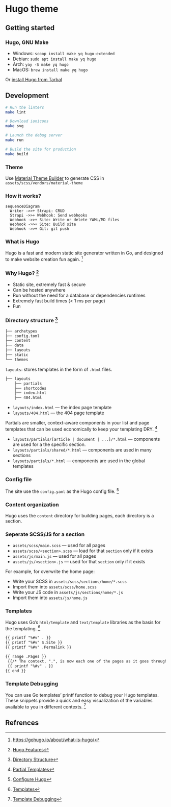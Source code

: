 # Hugo theme

## Getting started

### Hugo, GNU Make

- Windows: `scoop install make yq hugo-extended`
- Debian: `sudo apt install make yq hugo`
- Arch: `yay -S make yq hugo`
- MacOS: `brew install make yq hugo`

Or [install Hugo from Tarbal](https://gohugo.io/getting-started/installing/#install-hugo-from-tarball)

## Development

```bash
# Run the linters
make lint

# Download ionicons
make svg

# Launch the debug server
make run

# Build the site for production
make build
```

### Theme

Use [Material Theme Builder](https://m3.material.io/theme-builder#/custom) to generate CSS in `assets/scss/vendors/material-theme`

### How it works?

```mermaid
sequenceDiagram
  Writer ->>+ Strapi: CRUD
  Strapi ->>+ Webhook: Send webhooks
  Webhook ->>+ Site: Write or delete YAML/MD files
  Webhook ->>+ Site: Build site
  Webhook ->>+ Git: git push
```

### What is Hugo

Hugo is a fast and modern static site generator written in Go, and designed to make website creation fun again. [^1]

### Why Hugo? [^2]

- Static site, extremely fast & secure
- Can be hosted anywhere
- Run without the need for a database or dependencies runtimes
- Extremely fast build times (< 1 ms per page)
- Fun

### Directory structure [^3]

```md
├── archetypes
├── config.toml
├── content
├── data
├── layouts
├── static
└── themes
```

`layouts`: stores templates in the form of `.html` files.

```md
├── layouts
    ├── partials
    ├── shortcodes
    ├── index.html
    ├── 404.html
```

- `layouts/index.html` — the index page template
- `layouts/404.html` — the 404 page template

Partials are smaller, context-aware components in your list and page templates that can be used economically to keep your templating DRY. [^4]

- `layouts/partials/[article | document | ...]/*.html` — components are used for a the specific section.
- `layouts/partials/shared/*.html` — components are used in many sections
- `layouts/partials/*.html` — components are used in the global templates

### Config file

The site use the `config.yaml` as the Hugo config file. [^5]

### Content organization

Hugo uses the `content` directory for building pages, each directory is a section.

### Seperate SCSS/JS for a section

- `assets/scss/main.scss` — used for all pages
- `assets/scss/<section>.scss` — load for that `section` only if it exists
- `assets/js/main.js` — used for all pages
- `assets/js/<section>.js` — used for that `section` only if it exists

For example, for overwrite the home page:

- Write your SCSS in `assets/scss/sections/home/*.scss`
- Import them into `assets/scss/home.scss`
- Write your JS code in `assets/js/sections/home/*.js`
- Import them into `assets/js/home.js`

### Templates

 Hugo uses Go’s `html/template` and `text/template` libraries as the basis for the templating. [^6]

 ```html
 {{ printf "%#v" . }}
 {{ printf "%#v" $.Site }}
 {{ printf "%#v" .Permalink }}

 {{ range .Pages }}
  {{/* The context, ".", is now each one of the pages as it goes through the loop */}}
  {{ printf "%#v" . }}
{{ end }}
 ```

### Template Debugging

You can use Go templates’ printf function to debug your Hugo templates. These snippets provide a quick and easy visualization of the variables available to you in different contexts. [^7]

## Refrences

[^1]: https://gohugo.io/about/what-is-hugo/
[^2]: [Hugo Features](https://gohugo.io/about/features/)
[^3]: [Directory Structure](https://gohugo.io/getting-started/directory-structure/)
[^4]: [Partial Templates](https://gohugo.io/templates/partials/)
[^5]: [Configure Hugo](https://gohugo.io/getting-started/configuration/#all-configuration-settings)
[^6]: [Templates](https://gohugo.io/templates/)
[^7]: [Template Debugging](https://gohugo.io/templates/template-debugging/)
